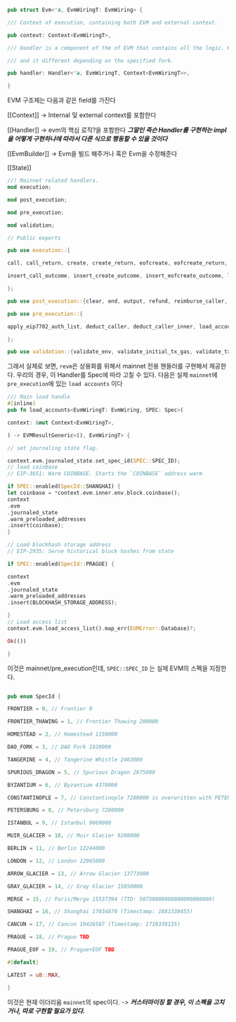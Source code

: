 
``` rust 

pub struct Evm<'a, EvmWiringT: EvmWiring> {

/// Context of execution, containing both EVM and external context.

pub context: Context<EvmWiringT>,

/// Handler is a component of the of EVM that contains all the logic. Handler contains specification id

/// and it different depending on the specified fork.

pub handler: Handler<'a, EvmWiringT, Context<EvmWiringT>>,

}

```
EVM 구조체는 다음과 같은 field를 가진다 

[[Context]]
-> Internal 및 external context를 포함한다 

[[Handler]]
-> evm의 핵심 로직?을 포함한다 
***그말인 즉슨 Handler를 구현하는 impl을 어떻게 구현하냐에 따라서 다른 식으로 행동할 수 있을 것이다***

[[EvmBuilder]]
-> Evm을 빌드 해주거나 혹은 Evm을 수정해준다 

[[State]]



``` rust 
//! Mainnet related handlers.
mod execution;

mod post_execution;

mod pre_execution;

mod validation;

// Public exports  

pub use execution::{

call, call_return, create, create_return, eofcreate, eofcreate_return, execute_frame,

insert_call_outcome, insert_create_outcome, insert_eofcreate_outcome, last_frame_return,

};

pub use post_execution::{clear, end, output, refund, reimburse_caller, reward_beneficiary};

pub use pre_execution::{

apply_eip7702_auth_list, deduct_caller, deduct_caller_inner, load_accounts, load_precompiles,

};

pub use validation::{validate_env, validate_initial_tx_gas, validate_tx_against_state};
```

그래서 실제로 보면, `revm`은 상용화를 위해서 mainnet 전용 핸들러를 구현해서 제공한다. 우리의 경우, 이 Handler를 Spec에 따라 고칠 수 있다.
다음은 실제 `mainnet`에 `pre_execution`에 있는 `load accounts` 이다 
``` rust 
/// Main load handle
#[inline]
pub fn load_accounts<EvmWiringT: EvmWiring, SPEC: Spec>(

context: &mut Context<EvmWiringT>,

) -> EVMResultGeneric<(), EvmWiringT> {

// set journaling state flag.

context.evm.journaled_state.set_spec_id(SPEC::SPEC_ID);
// load coinbase
// EIP-3651: Warm COINBASE. Starts the `COINBASE` address warm

if SPEC::enabled(SpecId::SHANGHAI) {
let coinbase = *context.evm.inner.env.block.coinbase();
context
.evm
.journaled_state
.warm_preloaded_addresses
.insert(coinbase);
}

// Load blockhash storage address
// EIP-2935: Serve historical block hashes from state

if SPEC::enabled(SpecId::PRAGUE) {

context
.evm
.journaled_state
.warm_preloaded_addresses
.insert(BLOCKHASH_STORAGE_ADDRESS);

}
// Load access list
context.evm.load_access_list().map_err(EVMError::Database)?;

Ok(())

}
```
이것은 mainnet/pre_execution인데,  `SPEC::SPEC_ID` 는 실제 EVM의 스펙을 지정한다. 

``` rust

pub enum SpecId {

FRONTIER = 0, // Frontier 0

FRONTIER_THAWING = 1, // Frontier Thawing 200000

HOMESTEAD = 2, // Homestead 1150000

DAO_FORK = 3, // DAO Fork 1920000

TANGERINE = 4, // Tangerine Whistle 2463000

SPURIOUS_DRAGON = 5, // Spurious Dragon 2675000

BYZANTIUM = 6, // Byzantium 4370000

CONSTANTINOPLE = 7, // Constantinople 7280000 is overwritten with PETERSBURG

PETERSBURG = 8, // Petersburg 7280000

ISTANBUL = 9, // Istanbul 9069000

MUIR_GLACIER = 10, // Muir Glacier 9200000

BERLIN = 11, // Berlin 12244000

LONDON = 12, // London 12965000

ARROW_GLACIER = 13, // Arrow Glacier 13773000

GRAY_GLACIER = 14, // Gray Glacier 15050000

MERGE = 15, // Paris/Merge 15537394 (TTD: 58750000000000000000000)

SHANGHAI = 16, // Shanghai 17034870 (Timestamp: 1681338455)

CANCUN = 17, // Cancun 19426587 (Timestamp: 1710338135)

PRAGUE = 18, // Prague TBD

PRAGUE_EOF = 19, // Prague+EOF TBD

#[default]

LATEST = u8::MAX,

}
```

이것은 현재 이더리움 `mainnet`의 spec이다. 
-> ***커스터마이징 할 경우, 이 스펙을 고치거나, 따로 구현할 필요가 있다.***




